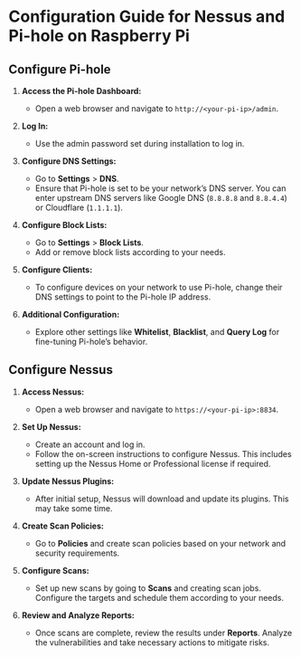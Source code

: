 # Configuration Guide for Nessus and Pi-hole on Raspberry Pi

## Configure Pi-hole

1. **Access the Pi-hole Dashboard:**
   - Open a web browser and navigate to `http://<your-pi-ip>/admin`.

2. **Log In:**
   - Use the admin password set during installation to log in.

3. **Configure DNS Settings:**
   - Go to **Settings** > **DNS**.
   - Ensure that Pi-hole is set to be your network’s DNS server. You can enter upstream DNS servers like Google DNS (`8.8.8.8` and `8.8.4.4`) or Cloudflare (`1.1.1.1`).

4. **Configure Block Lists:**
   - Go to **Settings** > **Block Lists**.
   - Add or remove block lists according to your needs.

5. **Configure Clients:**
   - To configure devices on your network to use Pi-hole, change their DNS settings to point to the Pi-hole IP address.

6. **Additional Configuration:**
   - Explore other settings like **Whitelist**, **Blacklist**, and **Query Log** for fine-tuning Pi-hole’s behavior.

## Configure Nessus

1. **Access Nessus:**
   - Open a web browser and navigate to `https://<your-pi-ip>:8834`.

2. **Set Up Nessus:**
   - Create an account and log in.
   - Follow the on-screen instructions to configure Nessus. This includes setting up the Nessus Home or Professional license if required.

3. **Update Nessus Plugins:**
   - After initial setup, Nessus will download and update its plugins. This may take some time.

4. **Create Scan Policies:**
   - Go to **Policies** and create scan policies based on your network and security requirements.

5. **Configure Scans:**
   - Set up new scans by going to **Scans** and creating scan jobs. Configure the targets and schedule them according to your needs.

6. **Review and Analyze Reports:**
   - Once scans are complete, review the results under **Reports**. Analyze the vulnerabilities and take necessary actions to mitigate risks.

